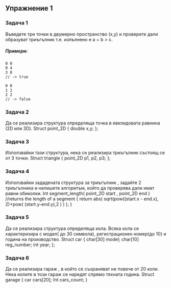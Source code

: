 ## Упражнение 1

### Задача 1

Въведете три точки в двумерно пространство (х,у) и проверете дали образуват триъгълник т.е. изпълнено е а + b > c.

##### Примери:
```
0 0
0 4
3 0
// -> true

0 0
1 1
2 2
// -> false
```

### Задача 2

Да се реализира структура определяща точка в евклидовата равнина (2D или 3D). 
Struct point_2D
{
      double x,y;
};

### Задача 3

Използвайки тази структура, нека се реализира триъгълник състоящ се от 3 точки.
Struct triangle
{
     point_2D p1, p2, p3;
};

### Задача 4

Използвайки зададената структура за триъгълник , задайте 2 триъгълника и напишете алгоритъм, който да проверява дали имат равни обиколки.
Int segment_length( point_2D start , point_2D end ) //returns the length of a segment
{
    return abs( sqrt(pow((start.x - end.x), 2)+pow( (start.y-end.y),2 ) ) );
}

### Задача 5

Да се реализира структура определяща кола. Всяка кола се характеризира с модел( до 30 символа), регистрационен номер(до 10) и година на производство.
Struct car
{
    char[30] model;
    char[10] reg_number;
    int year;
};

### Задача 6

Да се реализира гараж , в който се съхраняват не повече от 20 коли. Нека колите в този гараж се наредят спрямо тяхната година.
Struct garage
{
   car cars[20];
   Int cars_count;
}





